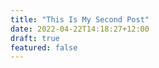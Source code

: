 ```yaml
---
title: "This Is My Second Post"
date: 2022-04-22T14:18:27+12:00
draft: true
featured: false
---
```



